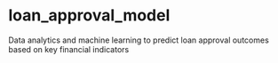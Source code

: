 # loan_approval_model
Data analytics and machine learning to predict loan approval outcomes based on key financial indicators
